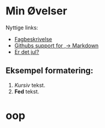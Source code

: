 # Min Øvelser
Nyttige links:
- [Fagbeskrivelse](https://odin.sdu.dk/sitecore/index.php?a=fagbesk&id=111413&lang=da)
- [Githubs support for
,→ Markdown](https://docs.github.com/en/get-started/writing-on-github/getting-started-with-writing-and-formatting-on-github/basic-writing-and-formatting-syntax)
- [Er det jul?](https://isitchristmas.com)
## Eksempel formatering:

1. *Kursiv* tekst.
2. **Fed** tekst.
# oop
